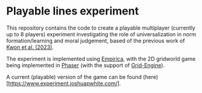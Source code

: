 # Playable lines experiment

This repository contains the code to create a playable multiplayer (currently up to 8 players) experiment investigating the role of universalization in norm formation/learning and moral judgement, based of the previous work of [Kwon et al. (2023)](https://ztangent.github.io/assets/pdf/2023-universalization-rule-breaking.pdf).

The experiment is implemented using [Empirica](https://docs.empirica.ly/), with the 2D gridworld game being implemented in [Phaser](https://phaser.io/) (with the support of [Grid-Engine](https://annoraaq.github.io/grid-engine/)).

A current (playable) version of the game can be found (here)[https://www.experiment.joshuapwhite.com/]. 
